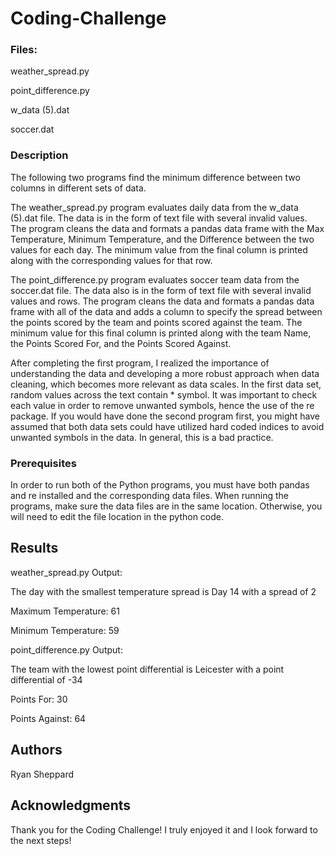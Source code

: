 # Coding-Challenge

### Files:
weather_spread.py

point_difference.py

w_data (5).dat

soccer.dat

### Description

The following two programs find the minimum difference between two columns in different sets of data. 

The weather_spread.py program evaluates daily data from the w_data (5).dat file. The data is in the form of text file with several invalid values. The program cleans the data and formats a pandas data frame with the Max Temperature, Minimum Temperature, and the Difference between the two values for each day. The minimum value from the final column is printed along with the corresponding values for that row.

The point_difference.py program evaluates soccer team data from the soccer.dat file. The data also is in the form of text file with several invalid values and rows. The program cleans the data and formats a pandas data frame with all of the data and adds a column to specify the spread between the points scored by the team and points scored against the team. The minimum value for this final column is printed along with the team Name, the Points Scored For, and the Points Scored Against.

After completing the first program, I realized the importance of understanding the data and developing a more robust approach when data cleaning, which becomes more relevant as data scales. In the first data set, random values across the text contain * symbol. It was important to check each value in order to remove unwanted symbols, hence the use of the re package. If you would have done the second program first, you might have assumed that both data sets could have utilized hard coded indices to avoid unwanted symbols in the data. In general, this is a bad practice.

### Prerequisites

In order to run both of the Python programs, you must have both pandas and re installed and the corresponding data files. When running the programs, make sure the data files are in the same location. Otherwise, you will need to edit the file location in the python code. 


## Results

weather_spread.py Output:

The day with the smallest temperature spread is Day 14 with a spread of 2

Maximum Temperature: 61

Minimum Temperature: 59

point_difference.py Output:

The team with the lowest point differential is Leicester with a point differential of -34

Points For:  30

Points Against:  64

## Authors

Ryan Sheppard

## Acknowledgments

Thank you for the Coding Challenge! I truly enjoyed it and I look forward to the next steps!
